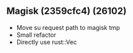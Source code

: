 ## Magisk (2359cfc4) (26102)
- Move su request path to magisk tmp
- Small refactor
- Directly use rust::Vec
